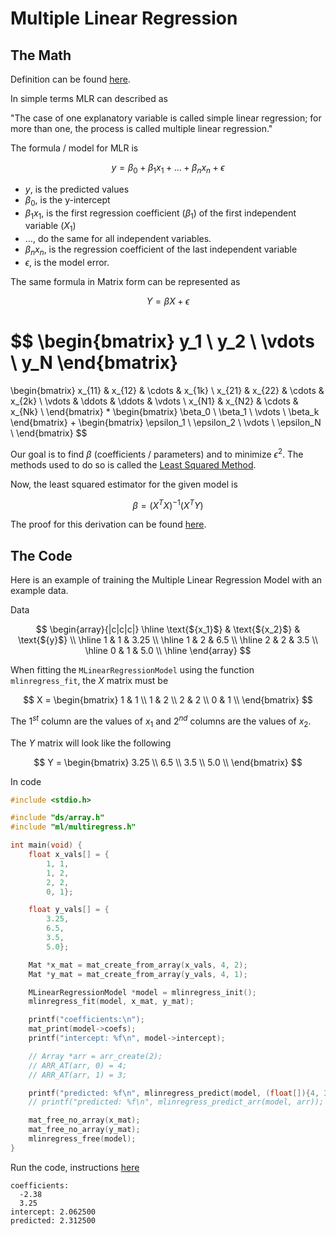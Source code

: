 # Multiple Linear Regression

## The Math

Definition can be found [here](https://en.wikipedia.org/wiki/Linear_regression#Simple_and_multiple_linear_regression).

In simple terms MLR can described as

"The case of one explanatory variable is called simple linear regression; for more than one, the process is called multiple linear regression."

The formula / model for MLR is

$$
y = \beta_0 + \beta_1x_1 + \dots + \beta_nx_n + \epsilon
$$

- $y$, is the predicted values
- $\beta_0$, is the y-intercept
- $\beta_1x_1$, is the first regression coefficient ($\beta_1$) of the first independent variable ($X_1$)
- $\dots$, do the same for all independent variables.
- $\beta_nx_n$, is the regression coefficient of the last independent variable
- $\epsilon$, is the model error.

The same formula in Matrix form can be represented as

$$
Y = \beta X + \epsilon
$$

$$
\begin{bmatrix}
y_1 \\
y_2 \\
\vdots \\
y_N
\end{bmatrix}
=
\begin{bmatrix}
x_{11} & x_{12} & \cdots & x_{1k} \\
x_{21} & x_{22} & \cdots & x_{2k} \\
\vdots & \ddots & \ddots & \vdots \\
x_{N1} & x_{N2} & \cdots & x_{Nk} \\
\end{bmatrix}
*
\begin{bmatrix}
\beta_0 \\
\beta_1 \\
\vdots \\
\beta_k
\end{bmatrix}
+
\begin{bmatrix}
\epsilon_1 \\
\epsilon_2 \\
\vdots \\
\epsilon_N \\
\end{bmatrix}
$$

Our goal is to find $\beta$ (coefficients / parameters) and to minimize $\epsilon^2$.
The methods used to do so is called the [Least Squared Method](https://en.wikipedia.org/wiki/Least_squares).

Now, the least squared estimator for the given model is

$$
\beta = {(X^TX)}^{-1}(X^TY)
$$

The proof for this derivation can be found [here](https://www.youtube.com/watch?v=fBaXhzlSO18).

## The Code

Here is an example of training the Multiple Linear Regression Model with an example data.

Data

$$
\begin{array}{|c|c|c|}
\hline
    \text{${x_1}$} & \text{${x_2}$} & \text{${y}$} \\
\hline
    1 & 1 & 3.25 \\
\hline
    1 & 2 & 6.5 \\
\hline
    2 & 2 & 3.5 \\
\hline
    0 & 1 & 5.0 \\
\hline
\end{array}
$$

When fitting the `MLinearRegressionModel` using the function `mlinregress_fit`, the $X$ matrix must be

$$
X =
\begin{bmatrix}
1 & 1 \\
1 & 2 \\
2 & 2 \\
0 & 1 \\
\end{bmatrix}
$$

The $1^{st}$ column are the values of $x_1$ and $2^{nd}$ columns are the values of $x_2$.

The $Y$ matrix will look like the following

$$
Y =
\begin{bmatrix}
3.25 \\
6.5 \\
3.5 \\
5.0 \\
\end{bmatrix}
$$

In code

```c
#include <stdio.h>

#include "ds/array.h"
#include "ml/multiregress.h"

int main(void) {
    float x_vals[] = {
        1, 1,
        1, 2,
        2, 2,
        0, 1};

    float y_vals[] = {
        3.25,
        6.5,
        3.5,
        5.0};

    Mat *x_mat = mat_create_from_array(x_vals, 4, 2);
    Mat *y_mat = mat_create_from_array(y_vals, 4, 1);

    MLinearRegressionModel *model = mlinregress_init();
    mlinregress_fit(model, x_mat, y_mat);

    printf("coefficients:\n");
    mat_print(model->coefs);
    printf("intercept: %f\n", model->intercept);

    // Array *arr = arr_create(2);
    // ARR_AT(arr, 0) = 4;
    // ARR_AT(arr, 1) = 3;

    printf("predicted: %f\n", mlinregress_predict(model, (float[]){4, 3}, 2));
    // printf("predicted: %f\n", mlinregress_predict_arr(model, arr));

    mat_free_no_array(x_mat);
    mat_free_no_array(y_mat);
    mlinregress_free(model);
}
```

Run the code, instructions [here](https://adwaith-rajesh.github.io/LinearML/#testing-the-install)

```console
coefficients:
  -2.38
  3.25
intercept: 2.062500
predicted: 2.312500
```
